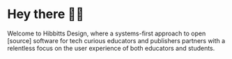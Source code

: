 # Hey there 👋🏼

Welcome to Hibbitts Design, where a systems-first approach to open [source] software for tech curious educators and publishers partners with a relentless focus on the user experience of both educators and students.
